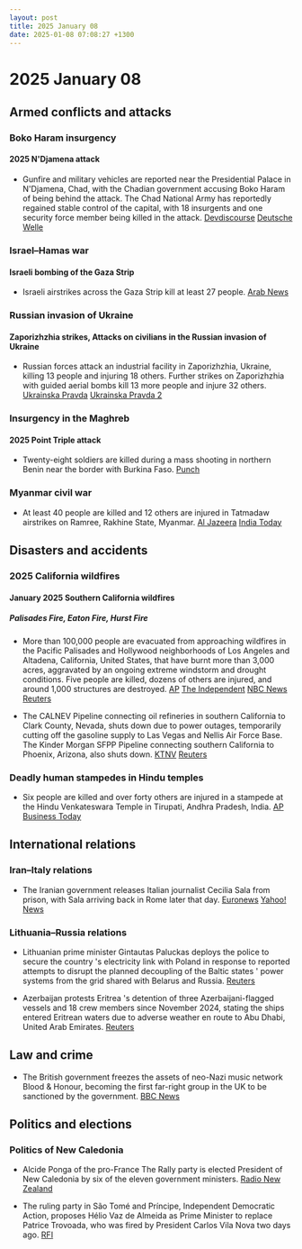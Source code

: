 ```yaml
---
layout: post
title: 2025 January 08
date: 2025-01-08 07:08:27 +1300
---
```


# 2025 January 08

## Armed conflicts and attacks

### Boko Haram insurgency

#### 2025 N'Djamena attack

- Gunfire and military vehicles are reported near the Presidential Palace in N'Djamena, Chad, with the Chadian government accusing Boko Haram of being behind the attack. The Chad National Army has reportedly regained stable control of the capital, with 18 insurgents and one security force member being killed in the attack. [Devdiscourse](https://www.devdiscourse.com/article/law-order/3219554-tense-moments-in-ndjamena-gunfire-near-presidential-palace) [Deutsche Welle](https://www.dw.com/en/chad-gunfire-heard-near-presidency-in-ndjamena/a-71251244)

### Israel–Hamas war

#### Israeli bombing of the Gaza Strip

- Israeli airstrikes across the Gaza Strip kill at least 27 people. [Arab News](https://www.arabnews.com/node/2585653/middle-east)

### Russian invasion of Ukraine

#### Zaporizhzhia strikes, Attacks on civilians in the Russian invasion of Ukraine

- Russian forces attack an industrial facility in Zaporizhzhia, Ukraine, killing 13 people and injuring 18 others. Further strikes on Zaporizhzhia with guided aerial bombs kill 13 more people and injure 32 others. [Ukrainska Pravda](https://www.pravda.com.ua/eng/news/2025/01/8/7492571/) [Ukrainska Pravda 2](https://www.pravda.com.ua/eng/news/2025/01/8/7492614/)

### Insurgency in the Maghreb

#### 2025 Point Triple attack

- Twenty-eight soldiers are killed during a mass shooting in northern Benin near the border with Burkina Faso. [Punch](https://punchng.com/28-beninese-soldiers-killed-in-attack-near-burkina-faso-border/)

### Myanmar civil war

- At least 40 people are killed and 12 others are injured in Tatmadaw airstrikes on Ramree, Rakhine State, Myanmar. [Al Jazeera](https://www.aljazeera.com/news/2025/1/11/dozens-killed-in-myanmar-military-air-attack-in-rakhine-state-un) [India Today](https://www.indiatoday.in/world/story/myanmar-army-airstike-12-killed-500-house-destroyed-rakhine-state-2663336-2025-01-11)

## Disasters and accidents

### 2025 California wildfires

#### January 2025 Southern California wildfires

##### Palisades Fire, Eaton Fire, Hurst Fire

- More than 100,000 people are evacuated from approaching wildfires in the Pacific Palisades and Hollywood neighborhoods of Los Angeles and Altadena, California, United States, that have burnt more than 3,000 acres, aggravated by an ongoing extreme windstorm and drought conditions. Five people are killed, dozens of others are injured, and around 1,000 structures are destroyed. [AP](https://apnews.com/live/live-updates-wildfire-los-angeles-palisades) [The Independent](https://www.independent.co.uk/news/world/americas/pacific-palisades-fire-la-california-map-latest-b2675408.html) [NBC News](https://www.nbcnews.com/weather/wildfires/live-blog/live-updates-pacific-palisades-wildfire-rapidly-grows-california-rcna186685) [Reuters](https://www.reuters.com/world/us/palisades-fire-live-tens-thousands-flee-wildfires-rage-los-angeles-2025-01-08/)

- The CALNEV Pipeline connecting oil refineries in southern California to Clark County, Nevada, shuts down due to power outages, temporarily cutting off the gasoline supply to Las Vegas and Nellis Air Force Base. The Kinder Morgan SFPP Pipeline connecting southern California to Phoenix, Arizona, also shuts down. [KTNV](https://www.ktnv.com/news/good-morning-las-vegas/good-morning-las-vegas-fuel-supply-concerns-swirling-as-wildfires-disrupt-california-pipelines) [Reuters](https://www.reuters.com/business/energy/kinder-morgan-fuel-pipelines-shut-due-power-outages-southern-california-2025-01-10/)

### Deadly human stampedes in Hindu temples

- Six people are killed and over forty others are injured in a stampede at the Hindu Venkateswara Temple in Tirupati, Andhra Pradesh, India. [AP](https://apnews.com/article/india-stampede-andhra-pradesh-temple-7855dcf993849b31f78de56f988058e8) [Business Today](https://www.businesstoday.in/india/story/tirupati-stampede-6-dead-40-injured-as-devotees-rush-to-get-tickets-for-vaikunta-dwara-darshanam-460093-2025-01-09)

## International relations

### Iran–Italy relations

- The Iranian government releases Italian journalist Cecilia Sala from prison, with Sala arriving back in Rome later that day. [Euronews](https://www.euronews.com/2025/01/08/tehran-releases-italian-journalist-cecilia-sala-from-prison) [Yahoo! News](https://uk.news.yahoo.com/italian-journalist-cecilia-sala-arrives-040525478.html?guccounter=1)

### Lithuania–Russia relations

- Lithuanian prime minister Gintautas Paluckas deploys the police to secure the country 's electricity link with Poland in response to reported attempts to disrupt the planned decoupling of the Baltic states ' power systems from the grid shared with Belarus and Russia. [Reuters](https://www.reuters.com/world/europe/lithuania-boosts-power-grid-security-ahead-russia-decoupling-2025-01-08/)

- Azerbaijan protests Eritrea 's detention of three Azerbaijani-flagged vessels and 18 crew members since November 2024, stating the ships entered Eritrean waters due to adverse weather en route to Abu Dhabi, United Arab Emirates. [Reuters](https://www.reuters.com/world/azerbaijan-protests-eritrea-over-detention-three-vessels-crews-2025-01-08/)

## Law and crime

- The British government freezes the assets of neo-Nazi music network Blood & Honour, becoming the first far-right group in the UK to be sanctioned by the government. [BBC News](https://www.bbc.co.uk/news/articles/cqjzj4zrppko)

## Politics and elections

### Politics of New Caledonia

- Alcide Ponga of the pro-France The Rally party is elected President of New Caledonia by six of the eleven government ministers. [Radio New Zealand](https://www.rnz.co.nz/international/pacific-news/538534/alcide-ponga-is-new-caledonia-s-new-president)

- The ruling party in São Tomé and Príncipe, Independent Democratic Action, proposes Hélio Vaz de Almeida as Prime Minister to replace Patrice Trovoada, who was fired by President Carlos Vila Nova two days ago. [RFI](https://www.rfi.fr/pt/%C3%A1frica-lus%C3%B3fona/20250108-s%C3%A3o-tom%C3%A9-e-pr%C3%ADncipe-adi-prop%C3%B5e-h%C3%A9lio-almeida-para-novo-primeiro-ministro)